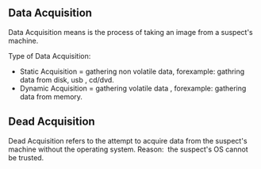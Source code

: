 ## Data Acquisition

Data Acquisition means is the process of taking an image from a suspect's machine.

Type of Data Acquisition:
* Static Acquisition = gathering non volatile data, forexample: gathring data from disk, usb , cd/dvd.
* Dynamic Acquisition = gathering volatile data , forexample: gathering data from memory.

## Dead Acquisition  
Dead Acquisition refers to the attempt to acquire data from the suspect's machine without the operating system.
Reason:  the suspect's OS cannot be trusted.
